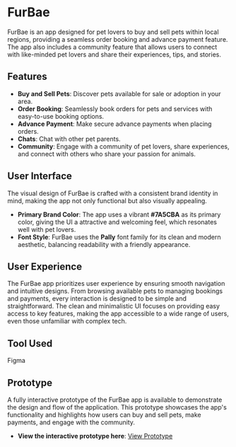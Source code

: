 # FurBae

FurBae is an app designed for pet lovers to buy and sell pets within local regions, providing a seamless order booking and advance payment feature. The app also includes a community feature that allows users to connect with like-minded pet lovers and share their experiences, tips, and stories.

## Features

- **Buy and Sell Pets**: Discover pets available for sale or adoption in your area.
- **Order Booking**: Seamlessly book orders for pets and services with easy-to-use booking options.
- **Advance Payment**: Make secure advance payments when placing orders.
- **Chats**: Chat with other pet parents.
- **Community**: Engage with a community of pet lovers, share experiences, and connect with others who share your passion for animals.

## User Interface

The visual design of FurBae is crafted with a consistent brand identity in mind, making the app not only functional but also visually appealing.

- **Primary Brand Color**: The app uses a vibrant **#7A5CBA** as its primary color, giving the UI a attractive and welcoming feel, which resonates well with pet lovers.
- **Font Style**: FurBae uses the **Pally** font family for its clean and modern aesthetic, balancing readability with a friendly appearance.

## User Experience

The FurBae app prioritizes user experience by ensuring smooth navigation and intuitive designs. From browsing available pets to managing bookings and payments, every interaction is designed to be simple and straightforward. The clean and minimalistic UI focuses on providing easy access to key features, making the app accessible to a wide range of users, even those unfamiliar with complex tech.

## Tool Used

Figma

## Prototype

A fully interactive prototype of the FurBae app is available to demonstrate the design and flow of the application. This prototype showcases the app's functionality and highlights how users can buy and sell pets, make payments, and engage with the community.

- **View the interactive prototype here**: [View Prototype]([https://www.figma.com/proto/your-prototype-link](https://www.figma.com/proto/KcfNq0LhSD2WsUQzMouYyc/FURBAE?page-id=7%3A2&type=design&node-id=117-262&viewport=1088%2C785%2C0.19&t=jWuANSceOk2xt5hI-1&scaling=scale-down&starting-point-node-id=117%3A262))
